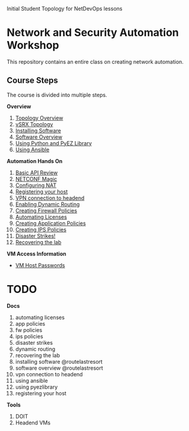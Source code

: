 Initial Student Topology for NetDevOps lessons

Network and Security Automation Workshop
========================================

This repository contains an entire class on creating network automation.

Course Steps
------------

The course is divided into multiple steps.

**Overview**

1.	[Topology Overview](https://github.com/JNPRAutomate/JNPRAutomateDemo-Student/blob/master/docs/topologyoverview.md)
2.	[vSRX Topology](https://github.com/JNPRAutomate/JNPRAutomateDemo-Student/blob/master/docs/vsrxconfiguration.md)
3.	[Installing Software](https://github.com/JNPRAutomate/JNPRAutomateDemo-Student/blob/master/docs/installingsoftware.md)
4.	[Software Overview](https://github.com/JNPRAutomate/JNPRAutomateDemo-Student/blob/master/docs/softwareoverview.md)
5.	[Using Python and PyEZ Library](https://github.com/JNPRAutomate/JNPRAutomateDemo-Student/blob/master/docs/usingpyezlibrary.md)
6.	[Using Ansible](https://github.com/JNPRAutomate/JNPRAutomateDemo-Student/blob/master/docs/usingansible.md)

**Automation Hands On**

1.	[Basic API Review](https://github.com/JNPRAutomate/JNPRAutomateDemo-Student/blob/master/docs/basicapireview.md)
2.	[NETCONF Magic](https://github.com/JNPRAutomate/JNPRAutomateDemo-Student/blob/master/docs/netconfmagic.md)
3.	[Configuring NAT](https://github.com/JNPRAutomate/JNPRAutomateDemo-Student/blob/master/docs/configuringnat.md)
4.	[Registering your host](https://github.com/JNPRAutomate/JNPRAutomateDemo-Student/blob/master/docs/registeringyourhost.md)
5.	[VPN connection to headend](https://github.com/JNPRAutomate/JNPRAutomateDemo-Student/blob/master/docs/vpnconnectiontoheadend.md)
6.	[Enabling Dynamic Routing](https://github.com/JNPRAutomate/JNPRAutomateDemo-Student/blob/master/docs/enablingdynamicrouting.md)
7.	[Creating Firewall Policies](https://github.com/JNPRAutomate/JNPRAutomateDemo-Student/blob/master/docs/creatingfwpolicies.md)
8.	[Automating Licenses](https://github.com/JNPRAutomate/JNPRAutomateDemo-Student/blob/master/docs/automatinglicense.md)
9.	[Creating Application Policies](https://github.com/JNPRAutomate/JNPRAutomateDemo-Student/blob/master/docs/creatingapppolicies.md)
10.	[Creating IPS Policies](https://github.com/JNPRAutomate/JNPRAutomateDemo-Student/blob/master/docs/creatingipspolicies.md)
11.	[Disaster Strikes!](https://github.com/JNPRAutomate/JNPRAutomateDemo-Student/blob/master/docs/disasterstrikes.md)
12.	[Recovering the lab](https://github.com/JNPRAutomate/JNPRAutomateDemo-Student/blob/master/docs/recoveringthelab.md)

**VM Access Information**

-	[VM Host Passwords](https://github.com/JNPRAutomate/JNPRAutomateDemo-Student/blob/master/docs/vmpasswords.md)

TODO
====

**Docs**

1.	automating licenses
2.	app policies
3.	fw policies
4.	ips policies
5.	disaster strikes
6.	dynamic routing
7.	recovering the lab
8.	installing software @routelastresort
9.	software overview @routelastresort
10.	vpn connection to headend
11.	using ansible
12.	using pyezlibrary
13.	registering your host

**Tools**

1.	DOIT
2.	Headend VMs
